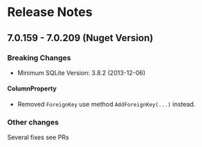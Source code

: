 # Release Notes

## 7.0.159 - 7.0.209 (Nuget Version)
### Breaking Changes
+ Minimum SQLite Version: 3.8.2 (2013-12-06)

#### ColumnProperty
+ Removed `ForeignKey` use method `AddForeignKey(...)` instead.

### Other changes
Several fixes see PRs